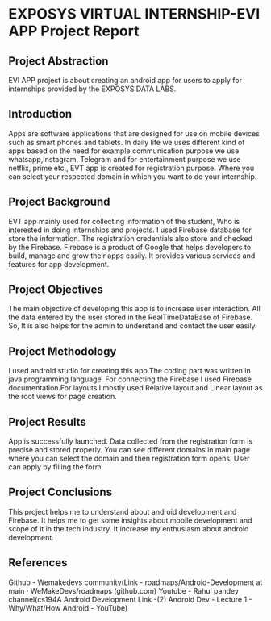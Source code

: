 # EXPOSYS VIRTUAL INTERNSHIP-EVI APP Project Report 
## Project Abstraction
EVI APP project is about creating an android app for users to apply for internships provided by the EXPOSYS DATA LABS. 

## Introduction
Apps are software applications that are designed for use on mobile devices such as smart phones and tablets. In daily life we uses different kind of apps based on the need for example communication purpose we use whatsapp,Instagram, Telegram and  for entertainment purpose we use netflix, prime etc.,
EVT app is created for registration purpose. Where you can select your respected domain in which you want to do your internship.
## Project Background
 EVT app mainly used for collecting information of the student, Who is interested in doing internships and projects. I used Firebase database for store the information.
The registration credentials also store and checked by the Firebase. Firebase is a product of Google that helps developers to build, manage and grow their apps easily. It provides various services and features for app development.
## Project Objectives
The main objective of developing this app is to increase user interaction. All the data entered by the user stored in the RealTimeDataBase of Firebase. So, It is also helps for the admin to understand and contact the user easily.
## Project Methodology
I used android studio for creating this app.The coding part was written in java programming language. For connecting the Firebase I used Firebase documentation.For layouts I mostly used Relative layout  and Linear layout as the root views for page creation.
## Project Results
App is successfully launched. Data collected from the registration form is precise and stored properly. You can see different domains in main page where you can select the domain and then registration form opens. User can apply by filling the form.
## Project Conclusions
This project helps me to understand about android development and Firebase. It helps me to get some insights about mobile development and scope of it in the tech industry. It increase my enthusiasm about android development.
## References
Github - Wemakedevs community(Link - roadmaps/Android-Development at main · WeMakeDevs/roadmaps (github.com)
Youtube - Rahul pandey channel(cs194A Android Development Link -(2) Android Dev - Lecture 1 - Why/What/How Android - YouTube)

